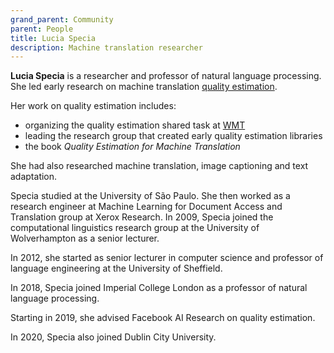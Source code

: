 ```yaml
---
grand_parent: Community
parent: People
title: Lucia Specia
description: Machine translation researcher
---
```


**Lucia Specia** is a researcher and professor of natural language processing.
She led early research on machine translation [quality estimation](/quality/quality-estimation.md).

Her work on quality estimation includes:
* organizing the quality estimation shared task at [WMT](/community/wmt.md)
* leading the research group that created early quality estimation libraries
* the book *Quality Estimation for Machine Translation*

She had also researched machine translation, image captioning and text adaptation.

Specia studied at the University of São Paulo.  She then worked as a research engineer at Machine Learning for Document Access and Translation group at Xerox Research.  In 2009, Specia joined the computational linguistics research group at the University of Wolverhampton as a senior lecturer.

In 2012, she started as senior lecturer in computer science and professor of language engineering at the University of Sheffield.

In 2018, Specia joined Imperial College London as a professor of natural language processing.

Starting in 2019, she advised Facebook AI Research on quality estimation.

In 2020, Specia also joined Dublin City University.
